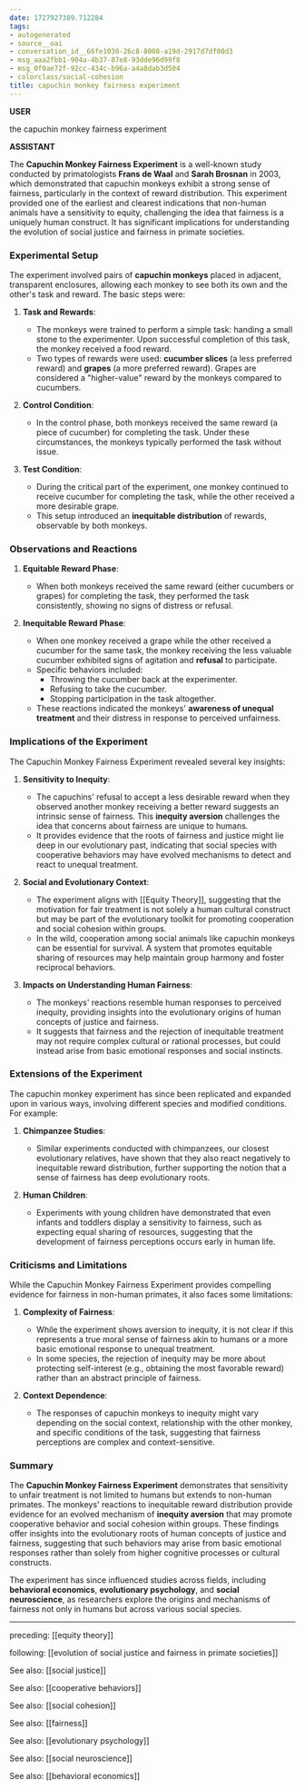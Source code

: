 ```yaml
---
date: 1727927389.712284
tags:
- autogenerated
- source__oai
- conversation_id__66fe1030-26c8-8008-a19d-2917d7df00d3
- msg_aaa2fbb1-904a-4b37-87e8-93dde96d99f8
- msg_0f0ae72f-92cc-434c-b96a-a4a8dab3d504
- colorclass/social-cohesion
title: capuchin monkey fairness experiment
---
```


**USER**

the capuchin monkey fairness experiment


**ASSISTANT**

The **Capuchin Monkey Fairness Experiment** is a well-known study conducted by primatologists **Frans de Waal** and **Sarah Brosnan** in 2003, which demonstrated that capuchin monkeys exhibit a strong sense of fairness, particularly in the context of reward distribution. This experiment provided one of the earliest and clearest indications that non-human animals have a sensitivity to equity, challenging the idea that fairness is a uniquely human construct. It has significant implications for understanding the evolution of social justice and fairness in primate societies.

### Experimental Setup

The experiment involved pairs of **capuchin monkeys** placed in adjacent, transparent enclosures, allowing each monkey to see both its own and the other's task and reward. The basic steps were:

1. **Task and Rewards**:
   - The monkeys were trained to perform a simple task: handing a small stone to the experimenter. Upon successful completion of this task, the monkey received a food reward.
   - Two types of rewards were used: **cucumber slices** (a less preferred reward) and **grapes** (a more preferred reward). Grapes are considered a "higher-value" reward by the monkeys compared to cucumbers.

2. **Control Condition**:
   - In the control phase, both monkeys received the same reward (a piece of cucumber) for completing the task. Under these circumstances, the monkeys typically performed the task without issue.

3. **Test Condition**:
   - During the critical part of the experiment, one monkey continued to receive cucumber for completing the task, while the other received a more desirable grape.
   - This setup introduced an **inequitable distribution** of rewards, observable by both monkeys.

### Observations and Reactions

1. **Equitable Reward Phase**:
   - When both monkeys received the same reward (either cucumbers or grapes) for completing the task, they performed the task consistently, showing no signs of distress or refusal.
   
2. **Inequitable Reward Phase**:
   - When one monkey received a grape while the other received a cucumber for the same task, the monkey receiving the less valuable cucumber exhibited signs of agitation and **refusal** to participate.
   - Specific behaviors included:
     - Throwing the cucumber back at the experimenter.
     - Refusing to take the cucumber.
     - Stopping participation in the task altogether.
   - These reactions indicated the monkeys' **awareness of unequal treatment** and their distress in response to perceived unfairness.

### Implications of the Experiment

The Capuchin Monkey Fairness Experiment revealed several key insights:

1. **Sensitivity to Inequity**:
   - The capuchins' refusal to accept a less desirable reward when they observed another monkey receiving a better reward suggests an intrinsic sense of fairness. This **inequity aversion** challenges the idea that concerns about fairness are unique to humans.
   - It provides evidence that the roots of fairness and justice might lie deep in our evolutionary past, indicating that social species with cooperative behaviors may have evolved mechanisms to detect and react to unequal treatment.

2. **Social and Evolutionary Context**:
   - The experiment aligns with [[Equity Theory]], suggesting that the motivation for fair treatment is not solely a human cultural construct but may be part of the evolutionary toolkit for promoting cooperation and social cohesion within groups.
   - In the wild, cooperation among social animals like capuchin monkeys can be essential for survival. A system that promotes equitable sharing of resources may help maintain group harmony and foster reciprocal behaviors.

3. **Impacts on Understanding Human Fairness**:
   - The monkeys' reactions resemble human responses to perceived inequity, providing insights into the evolutionary origins of human concepts of justice and fairness.
   - It suggests that fairness and the rejection of inequitable treatment may not require complex cultural or rational processes, but could instead arise from basic emotional responses and social instincts.

### Extensions of the Experiment

The capuchin monkey experiment has since been replicated and expanded upon in various ways, involving different species and modified conditions. For example:

1. **Chimpanzee Studies**:
   - Similar experiments conducted with chimpanzees, our closest evolutionary relatives, have shown that they also react negatively to inequitable reward distribution, further supporting the notion that a sense of fairness has deep evolutionary roots.

2. **Human Children**:
   - Experiments with young children have demonstrated that even infants and toddlers display a sensitivity to fairness, such as expecting equal sharing of resources, suggesting that the development of fairness perceptions occurs early in human life.

### Criticisms and Limitations

While the Capuchin Monkey Fairness Experiment provides compelling evidence for fairness in non-human primates, it also faces some limitations:

1. **Complexity of Fairness**:
   - While the experiment shows aversion to inequity, it is not clear if this represents a true moral sense of fairness akin to humans or a more basic emotional response to unequal treatment.
   - In some species, the rejection of inequity may be more about protecting self-interest (e.g., obtaining the most favorable reward) rather than an abstract principle of fairness.

2. **Context Dependence**:
   - The responses of capuchin monkeys to inequity might vary depending on the social context, relationship with the other monkey, and specific conditions of the task, suggesting that fairness perceptions are complex and context-sensitive.

### Summary

The **Capuchin Monkey Fairness Experiment** demonstrates that sensitivity to unfair treatment is not limited to humans but extends to non-human primates. The monkeys' reactions to inequitable reward distribution provide evidence for an evolved mechanism of **inequity aversion** that may promote cooperative behavior and social cohesion within groups. These findings offer insights into the evolutionary roots of human concepts of justice and fairness, suggesting that such behaviors may arise from basic emotional responses rather than solely from higher cognitive processes or cultural constructs.

The experiment has since influenced studies across fields, including **behavioral economics**, **evolutionary psychology**, and **social neuroscience**, as researchers explore the origins and mechanisms of fairness not only in humans but across various social species.


---

preceding: [[equity theory]]  


following: [[evolution of social justice and fairness in primate societies]]

See also: [[social justice]]


See also: [[cooperative behaviors]]


See also: [[social cohesion]]


See also: [[fairness]]


See also: [[evolutionary psychology]]


See also: [[social neuroscience]]


See also: [[behavioral economics]]